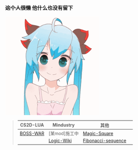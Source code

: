 ### ~~这个人很懒~~ 他什么也没有留下

[QAQ]: # ([生活苦涩])

![LOVE U](img/unnamed.gif "嘤")

>|CS2D-LUA|Mindustry|其他||
>|--------|-------------|---|---|
>|[BOSS-WAR](https://github.com/LanluZ/CS2D-BOSS-MOD)|[某mod]施工中|[Magic-Square](https://github.com/LanluZ/Magic-Square)||
>||[Logic-Wiki](https://github.com/LanluZ/Mindustry-guide)|[Fibonacci-sequence](https://github.com/LanluZ/Fibonacci-sequence)||